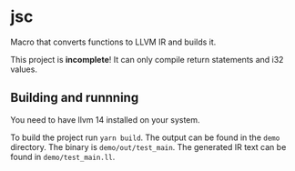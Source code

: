# jsc

Macro that converts functions to LLVM IR and builds it.

This project is **incomplete**! It can only compile return statements and i32 values.

## Building and runnning

You need to have llvm 14 installed on your system.

To build the project run `yarn build`. The output can be found in the `demo` directory. The binary is `demo/out/test_main`. The generated IR text can be found in `demo/test_main.ll`.
